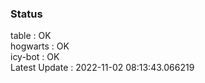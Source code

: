 ### Status


table : OK  
hogwarts : OK  
icy-bot : OK  
Latest Update : 2022-11-02 08:13:43.066219
